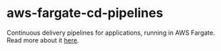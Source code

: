 # aws-fargate-cd-pipelines
Continuous delivery pipelines for applications, running in AWS Fargate. Read more about it [here](https://workingwiththecloud.com/blog/fargate-cd-pipelines/).
